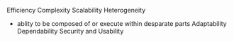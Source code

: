 Efficiency
Complexity
Scalability
Heterogeneity
- ablity to be composed of or execute within desparate parts
Adaptability
Dependability
Security and Usability
